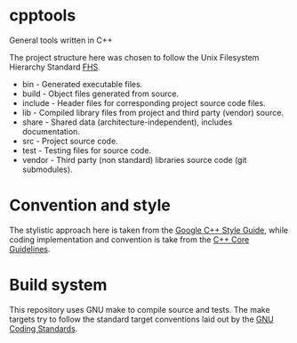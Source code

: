 # cpptools
General tools written in C++

The project structure here was chosen to follow the Unix Filesystem Hierarchy
Standard [FHS](https://refspecs.linuxfoundation.org/FHS_3.0/fhs/index.html).

- bin - Generated executable files.
- build - Object files generated from source.
- include - Header files for corresponding project source code files.
- lib - Compiled library files from project and third party (vendor) source.
- share - Shared data (architecture-independent), includes documentation.
- src - Project source code.
- test - Testing files for source code.
- vendor - Third party (non standard) libraries source code (git submodules).

# Convention and style
The stylistic approach here is taken from the [Google C++ Style Guide](https://google.github.io/styleguide/cppguide.html),
while coding implementation and convention is take from the
[C++ Core Guidelines](http://isocpp.github.io/CppCoreGuidelines/CppCoreGuidelines).

# Build system
This repository uses GNU make to compile source and tests. The make targets try
to follow the standard target conventions laid out by the
[GNU Coding Standards](https://www.gnu.org/prep/standards/html_node/Standard-Targets.html).
